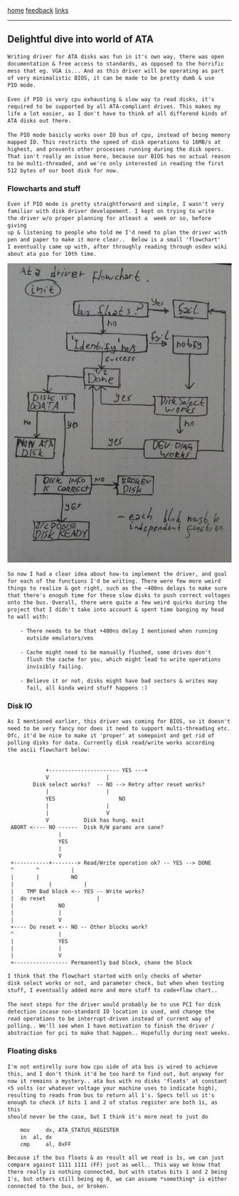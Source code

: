 [home](/) [feedback](/feedback) [links](/links)

-----------------------------------------------------------------------------


## Delightful dive into world of ATA

	Writing driver for ATA disks was fun in it's own way, there was open 
	documentation & free access to standards, as opposed to the horrific
	mess that eg. VGA is... And as this driver will be operating as part
	of very minimalistic BIOS, it can be made to be pretty dumb & use
	PIO mode. 

	Even if PIO is very cpu exhausting & slow way to read disks, it's 
	required to be supported by all ATA-compliant drives. This makes my
	life a lot easier, as I don't have to think of all differend kinds of 
	ATA disks out there.

	The PIO mode basicly works over IO bus of cpu, instead of being memory
	mapped IO. This restricts the speed of disk operations to 16MB/s at
	highest, and prevents other processes running during the disk opers.
	That isn't really an issue here, because our BIOS has no actual reason
	to be multi-threaded, and we're only interested in reading the first
	512 bytes of our boot disk for now. 


### Flowcharts and stuff

	Even if PIO mode is pretty straightforward and simple, I wasn't very
	familiar with disk driver developement. I kept on trying to write
	the driver w/o proper planning for atleast a  week or so, before giving
	up & listening to people who told me I'd need to plan the driver with
	pen and paper to make it more clear..  Below is a small 'flowchart' 
	I eventually came up with, after throughly reading through osdev wiki
	about ata pio for 10th time.

![Image](/img/ata_flowchart.jpeg)

	So now I had a clear idea about how-to implement the driver, and goal
	for each of the functions I'd be writing. There were few more weird
	things to realize & got right, such as the ~400ns delays to make sure
	that there's enoguh time for these slow disks to push correct voltages
	onto the bus. Overall, there were quite a few weird quirks during the
	project that I didn't take into account & spent time banging my head
	to wall with:

		- There needs to be that +400ns delay I mentioned when running
		  outside emulators/vms

		- Cache might need to be manually flushed, some drives don't
		  flush the cache for you, which might lead to write operations
		  invisibly failing. 

		- Believe it or not, disks might have bad sectors & writes may
		  fail, all kinda weird stuff happens :)

### Disk IO

	As I mentioned earlier, this driver was coming for BIOS, so it doesn't
	need to be very fancy nor does it need to support multi-threading etc.
	Ofc, it'd be nice to make it 'proper' at somepoint and get rid of
	polling disks for data. Currently disk read/write works according
	the ascii flowchart below:

```

 			+---------------------- YES ---+
			V			       |
		Disk select works?  -- NO --> Retry after reset works?
			|			       |
			YES 			       NO
			| 			       |
			| 			       V
			V			Disk has hung. exit
 ABORT <---- NO ------	Disk R/W params are sane? 
				|
				YES
				|
				V
 +-----------+--------> Read/Write operation ok? -- YES --> DONE
 ^	     ^ 			|
 |	     |	 		NO
 |           |			|
 |    TMP Bad block <-- YES -- Write works?
 |	do reset                |
 | 				NO
 |				|
 |				V
 +---- Do reset <-- NO -- Other blocks work?
 ^				|
 |				YES
 |				|
 |				V
 +----------------- Permanently bad block, chane the block
```

	I think that the flowchart started with only checks of wheter 
	disk select works or not, and parameter check, but when when testing
	stuff, I eventually added more and more stuff to code+flow chart..

	The next steps for the driver would probably be to use PCI for disk
	detection incase non-standard IO location is used, and change the
	read operations to be interrupt-driven instead of current way of 
	polling.. We'll see when I have motivation to finish the driver /
	abstraction for pci to make that happen.. Hopefully during next weeks.

### Floating disks
	
	I'm not entirelly sure how cpu side of ata bus is wired to achieve
	this, and I don't think it'd be too hard to find out, but anyway for
	now it remains a mystery.. ata bus with no disks 'floats' at constant
	+5 volts (or whatever voltage your machine uses to indicate high), 
	resulting to reads from bus to return all 1's. Specs tell us it's
	enough to check if bits 1 and 2 of status register are both 1s, as this
	should never be the case, but I think it's more neat to just do

```
	mov 	dx, ATA_STATUS_REGISTER
	in 	al, dx
	cmp 	al, 0xFF
```

	Because if the bus floats & as result all we read is 1s, we can just
	compare against 1111 1111 (FF) just as well.. This way we know that
	there really is nothing connected, but with status bits 1 and 2 being
	1's, but others still being eg 0, we can assume *something* is either
	connected to the bus, or broken.

